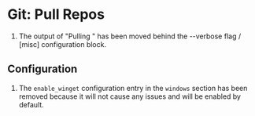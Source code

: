 # Git: Pull Repos

1. The output of "Pulling <repository path>" has been moved behind the
--verbose flag / [misc] configuration block.

## Configuration

1. The `enable_winget` configuration entry in the `windows` section has been
removed because it will not cause any issues and will be enabled by default.
